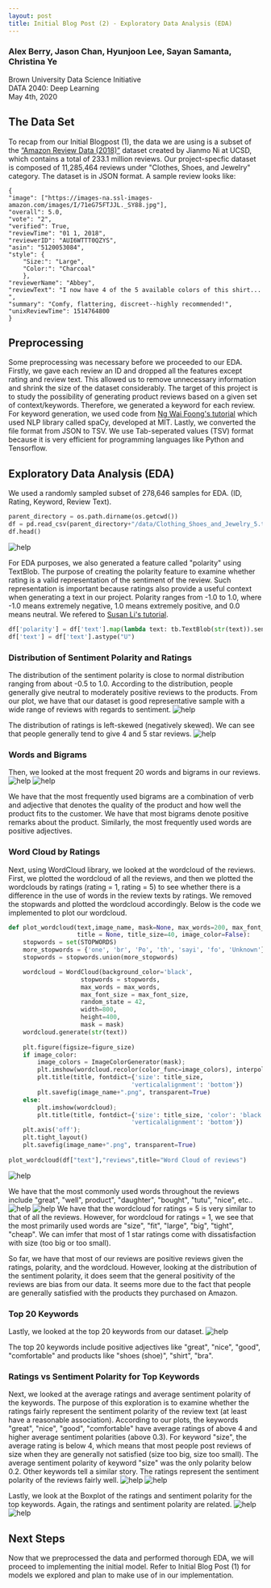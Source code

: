 ```yaml
---
layout: post
title: Initial Blog Post (2) - Exploratory Data Analysis (EDA)
---
```


### Alex Berry, Jason Chan, Hyunjoon Lee, Sayan Samanta, Christina Ye
Brown University Data Science Initiative  
DATA 2040: Deep Learning  
May 4th, 2020

## The Data Set

To recap from our Initial Blogpost (1), the data we are using is a subset of the [“Amazon Review Data (2018)”](https://nijianmo.github.io/amazon/index.html) dataset created by Jianmo Ni at UCSD, which contains a total of 233.1 million reviews. Our project-specfic dataset is composed of 11,285,464 reviews under "Clothes, Shoes, and Jewelry" category. The dataset is in JSON format. A sample review looks like:

```
{
"image": ["https://images-na.ssl-images-amazon.com/images/I/71eG75FTJJL._SY88.jpg"],
"overall": 5.0, 
"vote": "2", 
"verified": True, 
"reviewTime": "01 1, 2018", 
"reviewerID": "AUI6WTTT0QZYS", 
"asin": "5120053084", 
"style": {
	"Size:": "Large", 
	"Color:": "Charcoal"
	}, 
"reviewerName": "Abbey", 
"reviewText": "I now have 4 of the 5 available colors of this shirt... ", 
"summary": "Comfy, flattering, discreet--highly recommended!", 
"unixReviewTime": 1514764800
}
```

## Preprocessing

Some preprocessing was necessary before we proceeded to our EDA. Firstly, we gave each review an ID and dropped all the features except rating and review text. This allowed us to remove unnecessary information and shrink the size of the dataset considerably. The target of this project is to study the possibility of generating product reviews based on a given set of context/keywords. Therefore, we generated a keyword for each review. For keyword generation, we used code from [Ng Wai Foong's tutorial](https://medium.com/better-programming/extract-keywords-using-spacy-in-python-4a8415478fbf) which used NLP library called spaCy, developed at MIT. Lastly, we converted the file format from JSON to TSV. We use Tab-seperated values (TSV) format because it is very efficient for programming languages like Python and Tensorflow.

## Exploratory Data Analysis (EDA)
We used a randomly sampled subset of 278,646 samples for EDA. (ID, Rating, Keyword, Review Text).

```python
parent_directory = os.path.dirname(os.getcwd())
df = pd.read_csv(parent_directory+"/data/Clothing_Shoes_and_Jewelry_5.tsv", sep= "\t")
df.head()
```
![help](https://github.com/csjasonchan357/text-review-generation-data2040/raw/master/figures/df_head.png)

For EDA purposes, we also generated a feature called "polarity" using TextBlob. The purpose of creating the polarity feature to examine whether rating is a valid representation of the sentiment of the review. Such representation is important because ratings also provide a useful context when generating a text in our project. Polarity ranges from -1.0 to 1.0, where -1.0 means extremely negative, 1.0 means extremely positive, and 0.0 means neutral. We refered to [Susan Li's tutorial](https://towardsdatascience.com/a-complete-exploratory-data-analysis-and-visualization-for-text-data-29fb1b96fb6a).
```python
df['polarity'] = df['text'].map(lambda text: tb.TextBlob(str(text)).sentiment.polarity)
df['text'] = df['text'].astype("U")
```

### Distribution of Sentiment Polarity and Ratings
The distribution of the sentiment polarity is close to normal distribution ranging from about -0.5 to 1.0. According to the distribution, people generally give neutral to moderately positive reviews to the products. From our plot, we have that our dataset is good representative sample with a wide range of reviews with regards to sentiment.
![help](https://github.com/csjasonchan357/text-review-generation-data2040/raw/master/figures/polarity_distribution.png)

The distribution of ratings is left-skewed (negatively skewed). We can see that people generally tend to give 4 and 5 star reviews.
![help](https://github.com/csjasonchan357/text-review-generation-data2040/raw/master/figures/rating_distribution.png)

### Words and Bigrams
Then, we looked at the most frequent 20 words and bigrams in our reviews. 
![help](https://github.com/csjasonchan357/text-review-generation-data2040/raw/master/figures/most_frequent_words.png)
![help](https://github.com/csjasonchan357/text-review-generation-data2040/raw/master/figures/most_frequent_bigrams.png)

We have that the most frequently used bigrams are a combination of verb and adjective that denotes the quality of the product and how well the product fits to the customer. We have that most bigrams denote positive remarks about the product. Similarly, the most frequently used words are positive adjectives. 

### Word Cloud by Ratings
Next, using WordCloud library, we looked at the wordcloud of the reviews. First, we plotted the wordcloud of all the reviews, and then we plotted the wordclouds by ratings (rating = 1, rating = 5) to see whether there is a difference in the use of words in the review texts by ratings. We removed the stopwards and plotted the wordcloud accordingly. Below is the code we implemented to plot our wordcloud.
```python
def plot_wordcloud(text,image_name, mask=None, max_words=200, max_font_size=100, figure_size=(24.0,16.0), 
                   title = None, title_size=40, image_color=False):
    stopwords = set(STOPWORDS)
    more_stopwords = {'one', 'br', 'Po', 'th', 'sayi', 'fo', 'Unknown'}
    stopwords = stopwords.union(more_stopwords)

    wordcloud = WordCloud(background_color='black',
                    stopwords = stopwords,
                    max_words = max_words,
                    max_font_size = max_font_size, 
                    random_state = 42,
                    width=800, 
                    height=400,
                    mask = mask)
    wordcloud.generate(str(text))
    
    plt.figure(figsize=figure_size)
    if image_color:
        image_colors = ImageColorGenerator(mask);
        plt.imshow(wordcloud.recolor(color_func=image_colors), interpolation="bilinear");
        plt.title(title, fontdict={'size': title_size,  
                                  'verticalalignment': 'bottom'})
        plt.savefig(image_name+".png", transparent=True)
    else:
        plt.imshow(wordcloud);
        plt.title(title, fontdict={'size': title_size, 'color': 'black', 
                                  'verticalalignment': 'bottom'})
    plt.axis('off');
    plt.tight_layout()
    plt.savefig(image_name+".png", transparent=True)
    
plot_wordcloud(df["text"],"reviews",title="Word Cloud of reviews")
```
![help](https://github.com/csjasonchan357/text-review-generation-data2040/raw/master/figures/reviews.png)

We have that the most commonly used words throughout the reviews include "great", "well", product", "daughter", "bought", "tutu", "nice", etc..
![help](https://github.com/csjasonchan357/text-review-generation-data2040/raw/master/figures/reviews_of_rating5.png)
![help](https://github.com/csjasonchan357/text-review-generation-data2040/raw/master/figures/reviews_of_rating1.png)
We have that the wordcloud for ratings = 5 is very similar to that of all the reviews. However, for wordcloud for ratings = 1, we see that the most primarily used words are "size", "fit", "large", "big", "tight", "cheap". We can imfer that most of 1 star ratings come with dissatisfaction with size (too big or too small).

So far, we have that most of our reviews are positive reviews given the ratings, polarity, and the wordcloud. However, looking at the distribution of the sentiment polarity, it does seem that the general positivity of the reviews are bias from our data. It seems more due to the fact that people are generally satisfied with the products they purchased on Amazon.

### Top 20 Keywords
Lastly, we looked at the top 20 keywords from our dataset.
![help](https://github.com/csjasonchan357/text-review-generation-data2040/raw/master/figures/top_keywords_counts.png)

The top 20 keywords include positive adjectives like "great", "nice", "good", "comfortable" and products like "shoes (shoe)", "shirt", "bra". 

### Ratings vs Sentiment Polarity for Top Keywords
Next, we looked at the average ratings and average sentiment polarity of the keywords. The purpose of this exploration is to examine whether the ratings fairly represent the sentiment polarity of the review text (at least have a reasonable association). According to our plots, the keywords "great", "nice", "good", "comfortable" have average ratings of above 4 and higher average sentiment polarities (above 0.3). For keyword "size", the average rating is below 4, which means that most people post reviews of size when they are generally not satisfied (size too big, size too small). The average sentiment polarity of keyword "size" was the only polarity below 0.2. Other keywords tell a similar story. The ratings represent the sentiment polarity of the reviews fairly well. 
![help](https://github.com/csjasonchan357/text-review-generation-data2040/raw/master/figures/top_keywords_avg_rating.png)
![help](https://github.com/csjasonchan357/text-review-generation-data2040/raw/master/figures/top_keywords_avg_polarity.png)

Lastly, we look at the Boxplot of the ratings and sentiment polarity for the top keywords. Again, the ratings and sentiment polarity are related. 
![help](https://github.com/csjasonchan357/text-review-generation-data2040/raw/master/figures/top_keywords_rating_boxplot.png)
![help](https://github.com/csjasonchan357/text-review-generation-data2040/raw/master/figures/top_keywords_polarity_boxplot.png)


## Next Steps
Now that we preprocessed the data and performed thorough EDA, we will proceed to implementing the initial model. Refer to Initial Blog Post (1) for models we explored and plan to make use of in our implementation.
